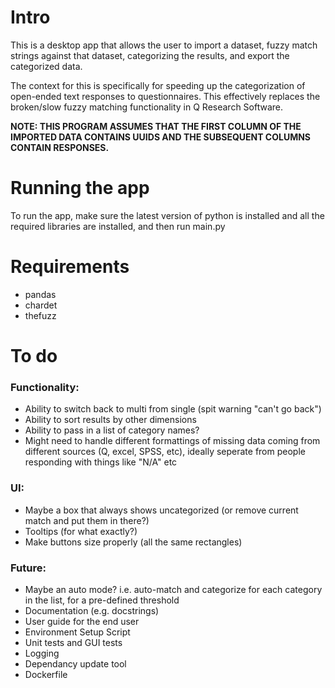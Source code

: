 # Intro

This is a desktop app that allows the user to import a dataset, fuzzy match strings against that dataset, categorizing the results, and export the categorized data.

The context for this is specifically for speeding up the categorization of open-ended text responses to questionnaires. This effectively replaces the broken/slow fuzzy matching functionality in Q Research Software.

**NOTE: THIS PROGRAM ASSUMES THAT THE FIRST COLUMN OF THE IMPORTED DATA CONTAINS UUIDS AND THE SUBSEQUENT COLUMNS CONTAIN RESPONSES.**

# Running the app

To run the app, make sure the latest version of python is installed and all the required libraries are installed, and then run main.py

# Requirements

- pandas
- chardet
- thefuzz

# To do

### Functionality:

- Ability to switch back to multi from single (spit warning "can't go back")
- Ability to sort results by other dimensions
- Ability to pass in a list of category names?
- Might need to handle different formattings of missing data coming from different sources (Q, excel, SPSS, etc), ideally seperate from people responding with things like "N/A" etc

### UI:

- Maybe a box that always shows uncategorized (or remove current match and put them in there?)
- Tooltips (for what exactly?)
- Make buttons size properly (all the same rectangles)

### Future:

- Maybe an auto mode? i.e. auto-match and categorize for each category in the list, for a pre-defined threshold
- Documentation (e.g. docstrings)
- User guide for the end user
- Environment Setup Script
- Unit tests and GUI tests
- Logging
- Dependancy update tool
- Dockerfile
